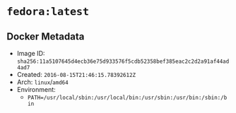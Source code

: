 # `fedora:latest`

## Docker Metadata

- Image ID: `sha256:11a5107645d4ecb36e75d933576f5cdb52358bef385eac2c2d2a91af44ad4ad7`
- Created: `2016-08-15T21:46:15.78392612Z`
- Arch: `linux`/`amd64`
- Environment:
  - `PATH=/usr/local/sbin:/usr/local/bin:/usr/sbin:/usr/bin:/sbin:/bin`
